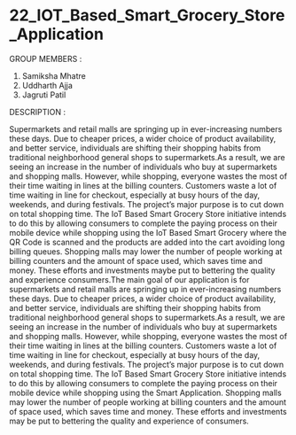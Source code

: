# 22_IOT_Based_Smart_Grocery_Store_Application

GROUP MEMBERS :

1. Samiksha Mhatre
2. Uddharth Ajja
3. Jagruti Patil

DESCRIPTION :

Supermarkets and retail malls are springing up in ever-increasing numbers these days. Due to cheaper prices, a wider choice of product availability, and better service, individuals are shifting their shopping habits from traditional neighborhood general shops to supermarkets.As a result, we are seeing an increase in the number of individuals who buy at supermarkets and shopping malls. However, while shopping, everyone wastes the most of their time waiting in lines at the billing counters. Customers waste a lot of time waiting in line for checkout, especially at busy hours of the day, weekends, and during festivals.
The project’s major purpose is to cut down on total shopping time. The IoT Based Smart Grocery Store initiative intends to do this by allowing consumers to complete the
paying process on their mobile device while shopping using the IoT Based Smart Grocery where the QR Code is scanned and the products  are added into the cart avoiding long billing queues. Shopping malls may lower the number of people working at billing counters and the amount of space used, which saves time and money. These efforts and investments maybe put to bettering the quality and experience consumers.The main goal of our application is for supermarkets and retail malls are springing up in
ever-increasing numbers these days. Due to cheaper prices, a wider choice of product availability, and better service, individuals are shifting their shopping habits from traditional neighborhood general shops to supermarkets.As a result, we are seeing an increase in the number of individuals who buy at supermarkets and shopping malls. However, while shopping, everyone wastes the most of their time waiting in lines at the billing counters. Customers waste a lot of time waiting in line for
checkout, especially at busy hours of the day, weekends, and during festivals. The project’s major purpose is to cut down on total shopping time.
The IoT Based Smart Grocery Store initiative intends to do this by allowing consumers to complete the paying process on their mobile device while shopping using the Smart Application. Shopping malls may lower the number of people working at billing counters and the amount of space used, which saves time and money. These efforts and investments may be put to bettering the quality and experience of consumers.

